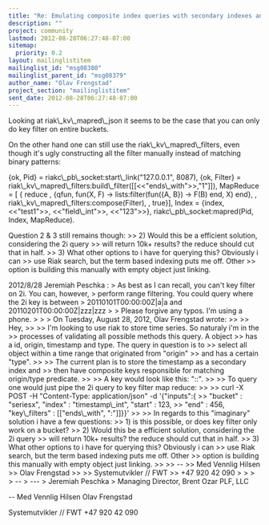 ```yaml
---
title: "Re: Emulating composite index queries with secondary indexes and key	filters"
description: ""
project: community
lastmod: 2012-08-28T06:27:48-07:00
sitemap:
  priority: 0.2
layout: mailinglistitem
mailinglist_id: "msg08380"
mailinglist_parent_id: "msg08379"
author_name: "Olav Frengstad"
project_section: "mailinglistitem"
sent_date: 2012-08-28T06:27:48-07:00
---
```



Looking at riak\\_kv\\_mapred\\_json it seems to be the case that you
can only do key filter on entire buckets.

On the other hand one can still use the riak\\_kv\\_mapred\\_filters, even
though it's ugly constructing all the filter manually instead of matching
binary patterns:

{ok, Pid} = riakc\\_pb\\_socket:start\\_link("127.0.0.1", 8087),
{ok, Filter} = riak\\_kv\\_mapred\\_filters:build\\_filter([[&lt;&lt;"ends\\_with"&gt;&gt;,"1"]]),
MapReduce = [
 { reduce
 , {qfun, fun(X, F) -&gt; lists:filter(fun({A, B}) -&gt; F(B) end, X) end},
 , riak\\_kv\\_mapred\\_filters:compose(Filter),
 , true}],
Index = {index, &lt;&lt;"test1"&gt;&gt;, &lt;&lt;"field\\_int"&gt;&gt;, &lt;&lt;"123"&gt;&gt;},
riakc\\_pb\\_socket:mapred(Pid, Index, MapReduce).

Question 2 & 3 still remains though:
&gt;&gt; 2) Would this be a efficient solution, considering the 2i query
&gt;&gt; will return 10k+ results? the reduce should cut that in half.
&gt;&gt; 3) What other options to i have for querying this? Obviously i can
&gt;&gt; use Riak search, but the term based indexing puts me off. Other
&gt;&gt; option is building this manually with empty object just linking.


2012/8/28 Jeremiah Peschka :
&gt; As best as I can recall, you can't key filter on 2i. You can, however,
&gt; perform range filtering. You could query where the 2i key is between
&gt; 20110101T00:00:00Z|a|a and 20110201T00:00:00Z|zzz|zzz
&gt;
&gt; Please forgive any typos. I'm using a phone.
&gt;
&gt;
&gt; On Tuesday, August 28, 2012, Olav Frengstad wrote:
&gt;&gt;
&gt;&gt; Hey,
&gt;&gt;
&gt;&gt; I'm looking to use riak to store time series. So naturaly i'm in the
&gt;&gt; processes of validating all possible methods this query. A object
&gt;&gt; has a id, origin, timestamp and type. The query in question is to
&gt;&gt; select all object within a time range that originated from "origin"
&gt;&gt; and has a certain "type".
&gt;&gt;
&gt;&gt; The current plan is to store the timestamp as a secondary index and
&gt;&gt; then have composite keys responsible for matching origin/type predicate.
&gt;&gt;
&gt;&gt; A key would look like this: "::".
&gt;&gt;
&gt;&gt; To query one would just pipe the 2i query to key filter map reduce:
&gt;&gt;
&gt;&gt; curl -X POST -H "Content-Type: application/json" -d '{"inputs":{
&gt;&gt; "bucket" : "seriesx", "index" : "timestamp\\_int", "start" : 123,
&gt;&gt; "end" : 456, "key\\_filters" : [["ends\\_with", ":"]]}}'
&gt;&gt;
&gt;&gt; In regards to this "imaginary" solution i have a few questions:
&gt;&gt; 1) is this possible, or does key filter only work on a bucket?
&gt;&gt; 2) Would this be a efficient solution, considering the 2i query
&gt;&gt; will return 10k+ results? the reduce should cut that in half.
&gt;&gt; 3) What other options to i have for querying this? Obviously i can
&gt;&gt; use Riak search, but the term based indexing puts me off. Other
&gt;&gt; option is building this manually with empty object just linking.
&gt;&gt;
&gt;&gt; --
&gt;&gt; Med Vennlig Hilsen
&gt;&gt; Olav Frengstad
&gt;&gt;
&gt;&gt; Systemutvikler // FWT
&gt;&gt; +47 920 42 090
&gt;
&gt;
&gt;
&gt; --
&gt; ---
&gt; Jeremiah Peschka
&gt; Managing Director, Brent Ozar PLF, LLC

-- 
Med Vennlig Hilsen
Olav Frengstad

Systemutvikler // FWT
+47 920 42 090

